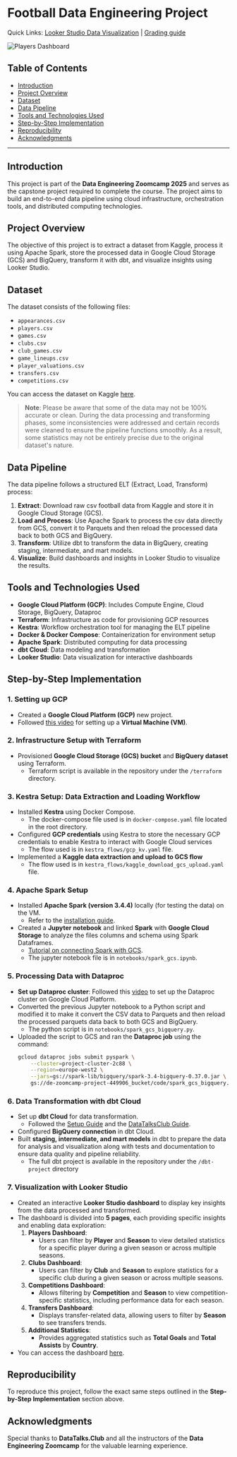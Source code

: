 # Football Data Engineering Project

Quick Links: [Looker Studio Data Visualization](https://lookerstudio.google.com/reporting/70c08dd6-9771-41d6-a549-ab60b1409b00) | [Grading guide](https://github.com/AbdelaliEch/final_project/blob/main/grading_guide.md)

![Players Dashboard](https://github.com/AbdelaliEch/final_project/blob/main/images/Players%20Dashboard.jpg)

## Table of Contents
- [Introduction](#introduction)
- [Project Overview](#project-overview)
- [Dataset](#dataset)
- [Data Pipeline](#data-pipeline)
- [Tools and Technologies Used](#tools-and-technologies-used)
- [Step-by-Step Implementation](#step-by-step-implementation)
- [Reproducibility](#reproducibility)
- [Acknowledgments](#acknowledgments)

---

## Introduction
This project is part of the **Data Engineering Zoomcamp 2025** and serves as the capstone project required to complete the course. The project aims to build an end-to-end data pipeline using cloud infrastructure, orchestration tools, and distributed computing technologies.

## Project Overview
The objective of this project is to extract a dataset from Kaggle, process it using Apache Spark, store the processed data in Google Cloud Storage (GCS) and BigQuery, transform it with dbt, and visualize insights using Looker Studio.

## Dataset
The dataset consists of the following files:
- `appearances.csv`
- `players.csv`
- `games.csv`
- `clubs.csv`
- `club_games.csv`
- `game_lineups.csv`
- `player_valuations.csv`
- `transfers.csv`
- `competitions.csv`  

You can access the dataset on Kaggle [here](https://www.kaggle.com/datasets/davidcariboo/player-scores).  
> **Note**: Please be aware that some of the data may not be 100% accurate or clean. During the data processing and transforming phases, some inconsistencies were addressed and certain records were cleaned to ensure the pipeline functions smoothly. As a result, some statistics may not be entirely precise due to the original dataset's nature.

## Data Pipeline
The data pipeline follows a structured ELT (Extract, Load, Transform) process:
1. **Extract**: Download raw csv football data from Kaggle and store it in Google Cloud Storage (GCS).
2. **Load and Process**: Use Apache Spark to process the csv data directly from GCS, convert it to Parquets and then reload the processed data back to both GCS and BigQuery.
3. **Transform**: Utilize dbt to transform the data in BigQuery, creating staging, intermediate, and mart models.
5. **Visualize**: Build dashboards and insights in Looker Studio to visualize the results.

## Tools and Technologies Used
- **Google Cloud Platform (GCP)**: Includes Compute Engine, Cloud Storage, BigQuery, Dataproc
- **Terraform**: Infrastructure as code for provisioning GCP resources
- **Kestra**: Workflow orchestration tool for managing the ELT pipeline
- **Docker & Docker Compose**: Containerization for environment setup
- **Apache Spark**: Distributed computing for data processing
- **dbt Cloud**: Data modeling and transformation
- **Looker Studio**: Data visualization for interactive dashboards

## Step-by-Step Implementation
### 1. Setting up GCP
- Created a **Google Cloud Platform (GCP)** new project.
- Followed [this video](https://youtu.be/ae-CV2KfoN0?si=jq2KO6LgsO2F_D_v) for setting up a **Virtual Machine (VM)**.

### 2. Infrastructure Setup with Terraform
- Provisioned **Google Cloud Storage (GCS) bucket** and **BigQuery dataset** using Terraform.
  - Terraform script is available in the repository under the `/terraform` directory.

### 3. Kestra Setup: Data Extraction and Loading Workflow
- Installed **Kestra** using Docker Compose.
  - The docker-compose file used is in `docker-compose.yaml` file located in the root directory.
- Configured **GCP credentials** using Kestra to store the necessary GCP credentials to enable Kestra to interact with Google Cloud services
  - The flow used is in `kestra_flows/gcp_kv.yaml` file.
- Implemented a **Kaggle data extraction and upload to GCS flow**
  - The flow used is in `kestra_flows/kaggle_download_gcs_upload.yaml` file.

### 4. Apache Spark Setup
- Installed **Apache Spark (version 3.4.4)** locally (for testing the data) on the VM.
  - Refer to the [installation guide](https://youtu.be/hqUbB9c8sKg?si=coujzlSGM3fRzqKz).
- Created a **Jupyter notebook** and linked **Spark** with **Google Cloud Storage** to analyze the files columns and schema using Spark Dataframes.
  - [Tutorial on connecting Spark with GCS](https://youtu.be/Yyz293hBVcQ?si=ei5qu9n9NXTVTf2n).
  - The jupyter notebook file is in `notebooks/spark_gcs.ipynb`.

### 5. Processing Data with Dataproc
- **Set up Dataproc cluster**: Followed this [video](https://youtu.be/osAiAYahvh8?si=QDfmIj-xN3DZD7Yd) to set up the Dataproc cluster on Google Cloud Platform.
- Converted the previous Jupyter notebook to a Python script and modified it to make it convert the CSV data to Parquets and then reload the processed parquets data back to both GCS and BigQuery.
  - The python script is in `notebooks/spark_gcs_bigquery.py`.
- Uploaded the script to GCS and ran the **Dataproc job** using the command:
  ```bash
  gcloud dataproc jobs submit pyspark \
      --cluster=project-cluster-2c88 \
      --region=europe-west2 \
      --jars=gs://spark-lib/bigquery/spark-3.4-bigquery-0.37.0.jar \
      gs://de-zoomcamp-project-449906_bucket/code/spark_gcs_bigquery.py
  ```

### 6. Data Transformation with dbt Cloud
- Set up **dbt Cloud** for data transformation.
  - Followed the [Setup Guide](https://github.com/ManuelGuerra1987/data-engineering-zoomcamp-notes/tree/main/4_Analytics-Engineering) and the [DataTalksClub Guide](https://github.com/DataTalksClub/data-engineering-zoomcamp/blob/main/04-analytics-engineering/dbt_cloud_setup.md).
- Configured **BigQuery connection** in dbt Cloud.
- Built **staging, intermediate, and mart models** in dbt to prepare the data for analysis and visualization along with tests and documentation to ensure data quality and pipeline reliability.
  - The full dbt project is available in the repository under the `/dbt-project` directory

 
### 7. Visualization with Looker Studio
- Created an interactive **Looker Studio dashboard** to display key insights from the data processed and transformed.
- The dashboard is divided into **5 pages**, each providing specific insights and enabling data exploration:
  1. **Players Dashboard**:
     - Users can filter by **Player** and **Season** to view detailed statistics for a specific player during a given season or across multiple seasons.
  2. **Clubs Dashboard**:
     - Users can filter by **Club** and **Season** to explore statistics for a specific club during a given season or across multiple seasons.
  4. **Competitions Dashboard**:
     - Allows filtering by **Competition** and **Season** to view competition-specific statistics, including performance data for each season.
  6. **Transfers Dashboard**:
     - Displays transfer-related data, allowing users to filter by **Season** to see transfers trends.
  7. **Additional Statistics**:
     - Provides aggregated statistics such as **Total Goals** and **Total Assists** by **Country**. 
- You can access the dashboard [here](https://lookerstudio.google.com/reporting/70c08dd6-9771-41d6-a549-ab60b1409b00).

## Reproducibility
To reproduce this project, follow the exact same steps outlined in the **Step-by-Step Implementation** section above.

## Acknowledgments
Special thanks to **DataTalks.Club** and all the instructors of the **Data Engineering Zoomcamp** for the valuable learning experience.
